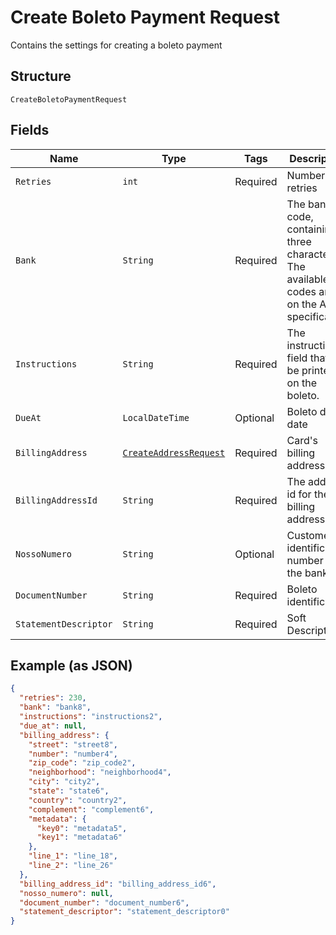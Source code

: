 
# Create Boleto Payment Request

Contains the settings for creating a boleto payment

## Structure

`CreateBoletoPaymentRequest`

## Fields

| Name | Type | Tags | Description | Getter | Setter |
|  --- | --- | --- | --- | --- | --- |
| `Retries` | `int` | Required | Number of retries | int getRetries() | setRetries(int retries) |
| `Bank` | `String` | Required | The bank code, containing three characters. The available codes are on the API specification | String getBank() | setBank(String bank) |
| `Instructions` | `String` | Required | The instructions field that will be printed on the boleto. | String getInstructions() | setInstructions(String instructions) |
| `DueAt` | `LocalDateTime` | Optional | Boleto due date | LocalDateTime getDueAt() | setDueAt(LocalDateTime dueAt) |
| `BillingAddress` | [`CreateAddressRequest`](../../doc/models/create-address-request.md) | Required | Card's billing address | CreateAddressRequest getBillingAddress() | setBillingAddress(CreateAddressRequest billingAddress) |
| `BillingAddressId` | `String` | Required | The address id for the billing address | String getBillingAddressId() | setBillingAddressId(String billingAddressId) |
| `NossoNumero` | `String` | Optional | Customer identification number with the bank | String getNossoNumero() | setNossoNumero(String nossoNumero) |
| `DocumentNumber` | `String` | Required | Boleto identification | String getDocumentNumber() | setDocumentNumber(String documentNumber) |
| `StatementDescriptor` | `String` | Required | Soft Descriptor | String getStatementDescriptor() | setStatementDescriptor(String statementDescriptor) |

## Example (as JSON)

```json
{
  "retries": 230,
  "bank": "bank8",
  "instructions": "instructions2",
  "due_at": null,
  "billing_address": {
    "street": "street8",
    "number": "number4",
    "zip_code": "zip_code2",
    "neighborhood": "neighborhood4",
    "city": "city2",
    "state": "state6",
    "country": "country2",
    "complement": "complement6",
    "metadata": {
      "key0": "metadata5",
      "key1": "metadata6"
    },
    "line_1": "line_18",
    "line_2": "line_26"
  },
  "billing_address_id": "billing_address_id6",
  "nosso_numero": null,
  "document_number": "document_number6",
  "statement_descriptor": "statement_descriptor0"
}
```

